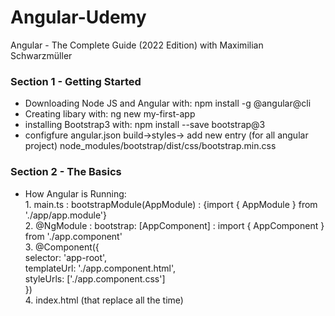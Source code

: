 # Angular-Udemy

Angular - The Complete Guide (2022 Edition) with Maximilian Schwarzmüller

<h3>Section 1 - Getting Started</h3>
<ul>
  <li>Downloading Node JS and Angular with: npm install -g @angular@cli</li>
  <li>Creating libary with: ng new my-first-app</li>
  <li>installing Bootstrap3 with: npm install --save bootstrap@3 </li>
  <li>configfure angular.json build->styles-> add new entry (for all angular project) node_modules/bootstrap/dist/css/bootstrap.min.css </li>
</ul>

<h3>Section 2 - The Basics</h3>
<ul>
<li>How Angular is Running: <br>
1. main.ts : bootstrapModule(AppModule) : {import { AppModule } from './app/app.module'} <br>
2. @NgModule : bootstrap: [AppComponent] : import { AppComponent } from './app.component' <br>
3. @Component({<br>
  selector: 'app-root',<br>
  templateUrl: './app.component.html',<br>
  styleUrls: ['./app.component.css']<br>
})<br>
4. index.html (that replace all the time)
</li>
</ul>
